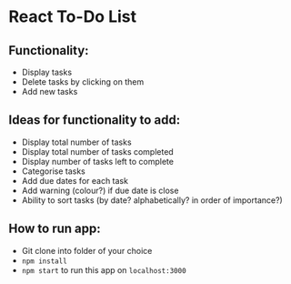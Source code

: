 # React To-Do List

## Functionality:

- Display tasks
- Delete tasks by clicking on them
- Add new tasks

## Ideas for functionality to add:

- Display total number of tasks
- Display total number of tasks completed
- Display number of tasks left to complete
- Categorise tasks
- Add due dates for each task
- Add warning (colour?) if due date is close
- Ability to sort tasks (by date? alphabetically? in order of importance?)

## How to run app:

- Git clone into folder of your choice
- `npm install`
- `npm start` to run this app on `localhost:3000`
